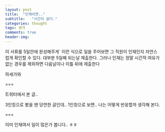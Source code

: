 ```yaml
---
layout: post
title:  "인재라면.."
subtitle:   "시간이 없다."
categories: thought
tags: 생각
comments: true
header-img: 
---
```


 이 서류를 5일안에 완성해주게´ 이런 식으로 일을 주어보면 그 직원이 인재인지 자연스럽게 확인할 수 있다. 
 대부분 5일째 되는날 제출한다. 
 그러나 인재는 정말 시간적 여유가 없는 경우를 제외하면 다음날이나 이틀 뒤에 제출한다

 하세가와

===

트위터에서 본 글..

3인칭으로 봤을 땐 당연한 글인데.. 1인칭으로 보면.. 나는 어떻게 반응할까 생각해 본다.

===

이미 인재여서 일이 많은가 봅니다.. ㅎㅎ

